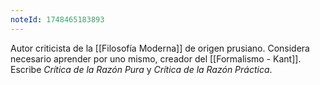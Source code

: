 ```yaml
---
noteId: 1748465183893
---
```


Autor criticista de la [[Filosofía Moderna]] de origen prusiano. Considera necesario aprender por uno mismo, creador del [[Formalismo - Kant]]. Escribe *Crítica de la Razón Pura* y *Crítica de la Razón Práctica*.